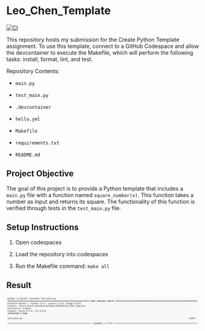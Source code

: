 # Leo_Chen_Template

[![CI](https://github.com/nogibjj/Leo_Chen_Template/actions/workflows/hello.yml/badge.svg)](https://github.com/nogibjj/Leo_Chen_Template/actions/workflows/hello.yml)

This repository hosts my submission for the Create Python Template assignment. To use this template, connect to a GitHub Codespace and allow the devcontainer to execute the Makefile, which will perform the following tasks: install, format, lint, and test.

Repository Contents:

* `main.py`

* `test_main.py`

* `.devcontainer`

* `hello.yml`

* `Makefile`

* `requirements.txt`

* `README.md`

## Project Objective

The goal of this project is to provide a Python template that includes a `main.py` file with a function named `square_number(x)`. This function takes a number as input and returns its square. The functionality of this function is verified through tests in the `test_main.py` file.

## Setup Instructions

1. Open codespaces

2. Load the repository into codespaces

3. Run the Makefile command: `make all`

## Result

![result](1.png)
